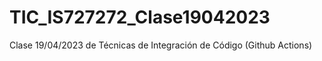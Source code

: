 # TIC_IS727272_Clase19042023
Clase 19/04/2023 de Técnicas de Integración de Código (Github Actions)
